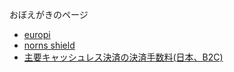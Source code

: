 おぼえがきのページ

* [europi](europi.md)
* [norns shield](norns_shield.md)
* [主要キャッシュレス決済の決済手数料(日本、B2C)](cashless-processing-fee.md)

